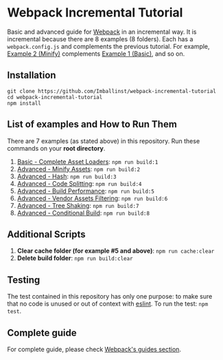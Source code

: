 # Webpack Incremental Tutorial
Basic and advanced guide for [Webpack](http://webpack.js.org/) in an incremental way. It is incremental because there are 8 examples (8 folders). Each has a `webpack.config.js` and complements the previous tutorial. For example, [Example 2 (Minify)](https://github.com/Imballinst/webpack-incremental-tutorial/tree/master/02-minify) complements [Example 1 (Basic)](https://github.com/Imballinst/webpack-incremental-tutorial/tree/master/01-basic), and so on.

## Installation
```
git clone https://github.com/Imballinst/webpack-incremental-tutorial
cd webpack-incremental-tutorial
npm install
```

## List of examples and How to Run Them
There are 7 examples (as stated above) in this repository. Run these commands on your **root directory**.

1. [Basic - Complete Asset Loaders](https://github.com/Imballinst/webpack-incremental-tutorial/tree/master/01-basic): `npm run build:1`
2. [Advanced - Minify Assets](https://github.com/Imballinst/webpack-incremental-tutorial/tree/master/02-minify): `npm run build:2`
3. [Advanced - Hash](https://github.com/Imballinst/webpack-incremental-tutorial/tree/master/03-hash): `npm run build:3`
4. [Advanced - Code Splitting](https://github.com/Imballinst/webpack-incremental-tutorial/tree/master/04-split-chunk): `npm run build:4`
5. [Advanced - Build Performance](https://github.com/Imballinst/webpack-incremental-tutorial/tree/master/05-build-cache): `npm run build:5`
6. [Advanced - Vendor Assets Filtering](https://github.com/Imballinst/webpack-incremental-tutorial/tree/master/06-filter): `npm run build:6`
7. [Advanced - Tree Shaking](https://github.com/Imballinst/webpack-incremental-tutorial/tree/master/07-tree-shaking): `npm run build:7`
8. [Advanced - Conditional Build](https://github.com/Imballinst/webpack-incremental-tutorial/tree/master/08-conditional-build): `npm run build:8`

## Additional Scripts
1. **Clear cache folder (for example #5 and above)**: `npm run cache:clear`
2. **Delete build folder**: `npm run build:clear`

## Testing
The test contained in this repository has only one purpose: to make sure that no code is unused or out of context with [eslint](https://eslint.org/). To run the test: `npm test`.

## Complete guide
For complete guide, please check [Webpack's guides section](https://webpack.js.org/guides).
